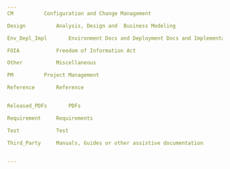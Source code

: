 ```yaml
---
CM			Configuration and Change Management

Design			Analysis, Design and  Business Modeling

Env_Depl_Impl		Environment Docs and Deployment Docs and Implementation Docs

FOIA			Freedom of Information Act

Other			Miscellaneous 

PM			Project Management

Reference		Reference


Released_PDFs		PDFs

Requirement		Requirements

Test			Test

Third_Party		Manuals, Guides or other assistive documentation


---
```

